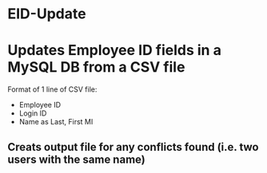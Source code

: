 EID-Update
==========

# Updates Employee ID fields in a MySQL DB from a CSV file

Format of 1 line of CSV file:
* Employee ID
* Login ID
* Name as Last, First MI

## Creats output file for any conflicts found (i.e. two users with the same name)
